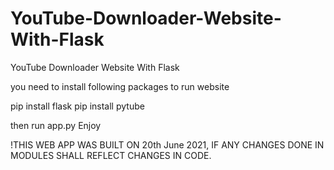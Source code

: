 # YouTube-Downloader-Website-With-Flask
YouTube Downloader Website With Flask

you need to install following packages to run website

pip install flask
pip install pytube

then run app.py
Enjoy


!THIS WEB APP WAS BUILT ON 20th June 2021, IF ANY CHANGES DONE IN MODULES SHALL REFLECT CHANGES IN CODE.

